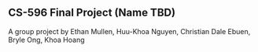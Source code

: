 CS-596 Final Project (Name TBD)
---

A group project by Ethan Mullen, Huu-Khoa Nguyen, Christian Dale Ebuen, Bryle Ong, Khoa Hoang
